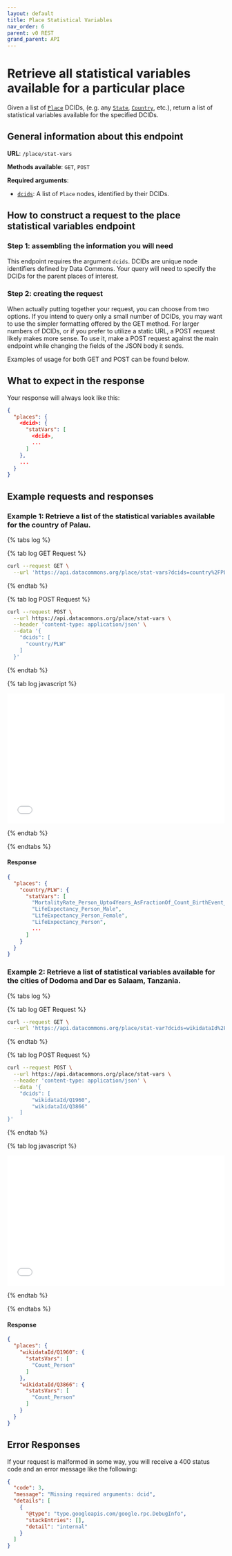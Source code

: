 ```yaml
---
layout: default
title: Place Statistical Variables
nav_order: 6
parent: v0 REST
grand_parent: API
---
```


# Retrieve all statistical variables available for a particular place

Given a list of [`Place`](https://datacommons.org/browser/Place) DCIDs,
(e.g. any [`State`](https://datacommons.org/browser/State), [`Country`](https://datacommons.org/browser/Country), etc.), return a list of statistical variables available for the specified DCIDs.

## General information about this endpoint

**URL**: `/place/stat-vars`

**Methods available**: `GET`, `POST`

**Required arguments**:

*   [`dcids`](/glossary.html): A list of `Place` nodes, identified by their DCIDs.

## How to construct a request to the place statistical variables endpoint

### Step 1: assembling the information you will need

This endpoint requires the argument `dcids`. DCIDs are unique node identifiers defined by Data Commons. Your query will need to specify the DCIDs for the parent places of interest.

### Step 2: creating the request

When actually putting together your request, you can choose from two options. If you intend to query only a small number of DCIDs, you may want to use the simpler formatting offered by the GET method. For larger numbers of DCIDs, or if you prefer to utilize a static URL, a POST request likely makes more sense. To use it, make a POST request against the main endpoint while changing the fields of the JSON body it sends.

Examples of usage for both GET and POST can be found below.

## What to expect in the response

Your response will always look like this:

```json
{
  "places": {
    <dcid>: {
      "statVars": [
        <dcid>,
        ...
      ]
    },
    ...
  }
}
```

## Example requests and responses

### Example 1: Retrieve a list of the statistical variables available for the country of Palau.

<div>

{% tabs log %}

{% tab log GET Request %}

```bash
curl --request GET \
  --url 'https://api.datacommons.org/place/stat-vars?dcids=country%2FPLW'
```

{% endtab %}

{% tab log POST Request %}

```bash
curl --request POST \
  --url https://api.datacommons.org/place/stat-vars \
  --header 'content-type: application/json' \
  --data '{
    "dcids": [
      "country/PLW"
    ]
  }'
```

{% endtab %}

{% tab log javascript %}

<iframe width="100%" height="300" src="//jsfiddle.net/datacommonsorg/7dLstpav/7/embedded/" allowfullscreen="allowfullscreen" allowpaymentrequest frameborder="0"></iframe>

{% endtab %}

{% endtabs %}

<script src="/assets/js/tabs.js"></script>
</div>

#### Response

```json
{
  "places": {
    "country/PLW": {
      "statVars": [
        "MortalityRate_Person_Upto4Years_AsFractionOf_Count_BirthEvent_LiveBirth",
        "LifeExpectancy_Person_Male",
        "LifeExpectancy_Person_Female",
        "LifeExpectancy_Person",
        ...
      ]
    }
  }
}
```

### Example 2: Retrieve a list of statistical variables available for the cities of Dodoma and Dar es Salaam, Tanzania.

<div>

{% tabs log %}

{% tab log GET Request %}

```bash
curl --request GET \
  --url 'https://api.datacommons.org/place/stat-var?dcids=wikidataId%2FQ1960&dcids=wikidataId%2FQ3866'
```

{% endtab %}

{% tab log POST Request %}

```bash
curl --request POST \
  --url https://api.datacommons.org/place/stat-vars \
  --header 'content-type: application/json' \
  --data '{
	"dcids": [
		"wikidataId/Q1960",
		"wikidataId/Q3866"
	]
}'
```

{% endtab %}

{% tab log javascript %}

<iframe width="100%" height="300" src="//jsfiddle.net/datacommonsorg/gfc0a7d5/6/embedded/" allowfullscreen="allowfullscreen" allowpaymentrequest frameborder="0"></iframe>

{% endtab %}

{% endtabs %}

</div>

#### Response

```json
{
  "places": {
    "wikidataId/Q1960": {
      "statsVars": [
        "Count_Person"
      ]
    },
    "wikidataId/Q3866": {
      "statsVars": [
        "Count_Person"
      ]
    }
  }
}
```

## Error Responses

If your request is malformed in some way, you will receive a 400 status code and an error message like the following:

```json
{
  "code": 3,
  "message": "Missing required arguments: dcid",
  "details": [
    {
      "@type": "type.googleapis.com/google.rpc.DebugInfo",
      "stackEntries": [],
      "detail": "internal"
    }
  ]
}
```